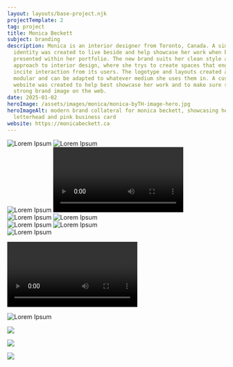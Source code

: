 ```yaml
---
layout: layouts/base-project.njk
projectTemplate: 2
tag: project
title: Monica Beckett
subject: branding
description: Monica is an interior designer from Toronto, Canada. A simple brand
  identity was created to live beside and help showcase her work when being
  presented within her portfolio. The new brand suits her clean style and
  approach to interior design, where she trys to create spaces that engage and
  incite interaction from its users. The logotype and layouts created are
  modular and can be adapted to whatever medium she uses them in. A custom
  website was created to help best showcase her work and to make sure she has a
  strong brand image on the web.
date: 2025-01-02
heroImage: /assets/images/monica/monica-byTH-image-hero.jpg
heroImageAlt: modern brand collateral for monica beckett, showcasing her logo on
  letterhead and pink business card
website: https://monicabeckett.ca
---
```

<img src="/assets/images/monica/monica-byTH-image-1.png" alt="Lorem Ipsum">

<img src="/assets/images/monica/monica-byTH-image-2.png" alt="Lorem Ipsum">

<div class="two-col">
    <img src="/assets/images/monica/monica-byTH-image-3.png" alt="Lorem Ipsum">
    <video src="/assets/images/monica/monica-byTH-image-4.mp4" type="video/mp4" autoplay loop></video>
</div>

<img src="/assets/images/monica/monica-byTH-image-5.jpg" alt="Lorem Ipsum">

<img src="/assets/images/monica/monica-byTH-image-6.jpg" alt="Lorem Ipsum">

<div class="two-col">
    <img src="/assets/images/monica/monica-byTH-image-7.jpg" alt="Lorem Ipsum">
    <img src="/assets/images/monica/monica-byTH-image-8.jpg" alt="Lorem Ipsum">
</div>

<img src="/assets/images/monica/monica-byTH-image-9.jpg" alt="Lorem Ipsum">

<video src="/assets/images/monica/monica-byTH-image-10.mp4" type="video/mp4" autoplay loop></video>

<img src="/assets/images/monica/monica-byTH-image-11.jpg" alt="Lorem Ipsum">

![](/assets/images/monica-byth-image-2.png)

![](/assets/images/monica-byth-image-3.png)

![](/assets/images/monica-byth-image-8.jpg)
